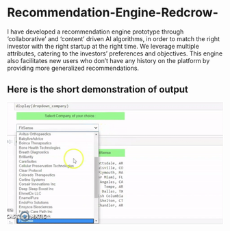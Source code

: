 # Recommendation-Engine-Redcrow-

I have developed a recommendation engine prototype through ‘collaborative’ and ‘content’ driven AI algorithms, in order to match the right investor with the right startup at the right time. We leverage multiple attributes, catering to the investors’ preferences and objectives. This engine also facilitates new users who don’t have any history on the platform by providing more generalized recommendations. 

## Here is the short demonstration of output

![](images/demo.gif)
